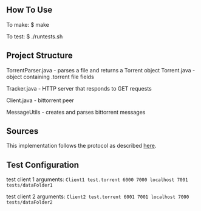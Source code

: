 ## How To Use

To make:
$ make

To test:
$ ./runtests.sh

## Project Structure

TorrentParser.java - parses a file and returns a Torrent object
Torrent.java - object containing .torrent file fields

Tracker.java - HTTP server that responds to GET requests

Client.java - bittorrent peer

MessageUtils - creates and parses bittorrent messages

## Sources

This implementation follows the protocol as described [here](https://wiki.theory.org/BitTorrentSpecification).

## Test Configuration

test client 1 arguments: `Client1 test.torrent 6000 7000 localhost 7001 tests/dataFolder1`

test client 2 arguments: `Client2 test.torrent 6001 7001 localhost 7000 tests/dataFolder2`

